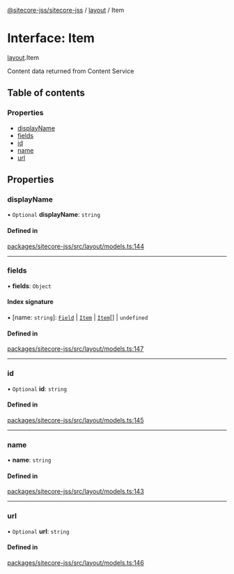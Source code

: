 [@sitecore-jss/sitecore-jss](../README.md) / [layout](../modules/layout.md) / Item

# Interface: Item

[layout](../modules/layout.md).Item

Content data returned from Content Service

## Table of contents

### Properties

- [displayName](layout.Item.md#displayname)
- [fields](layout.Item.md#fields)
- [id](layout.Item.md#id)
- [name](layout.Item.md#name)
- [url](layout.Item.md#url)

## Properties

### displayName

• `Optional` **displayName**: `string`

#### Defined in

[packages/sitecore-jss/src/layout/models.ts:144](https://github.com/Sitecore/jss/blob/53744f2da/packages/sitecore-jss/src/layout/models.ts#L144)

___

### fields

• **fields**: `Object`

#### Index signature

▪ [name: `string`]: [`Field`](layout.Field.md) \| [`Item`](layout.Item.md) \| [`Item`](layout.Item.md)[] \| `undefined`

#### Defined in

[packages/sitecore-jss/src/layout/models.ts:147](https://github.com/Sitecore/jss/blob/53744f2da/packages/sitecore-jss/src/layout/models.ts#L147)

___

### id

• `Optional` **id**: `string`

#### Defined in

[packages/sitecore-jss/src/layout/models.ts:145](https://github.com/Sitecore/jss/blob/53744f2da/packages/sitecore-jss/src/layout/models.ts#L145)

___

### name

• **name**: `string`

#### Defined in

[packages/sitecore-jss/src/layout/models.ts:143](https://github.com/Sitecore/jss/blob/53744f2da/packages/sitecore-jss/src/layout/models.ts#L143)

___

### url

• `Optional` **url**: `string`

#### Defined in

[packages/sitecore-jss/src/layout/models.ts:146](https://github.com/Sitecore/jss/blob/53744f2da/packages/sitecore-jss/src/layout/models.ts#L146)

